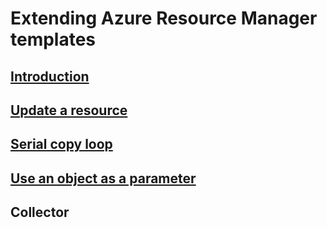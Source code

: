 # Extending Azure Resource Manager templates
## [Introduction](./index.md)
## [Update a resource](./update-resource.md)
## [Serial copy loop](./serial-copy-loop.md)
## [Use an object as a parameter](./objects-as-parameters.md)
## Collector